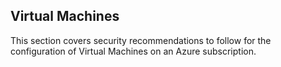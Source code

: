 ## Virtual Machines

This section covers security recommendations to follow for the configuration of Virtual Machines on an Azure subscription.
